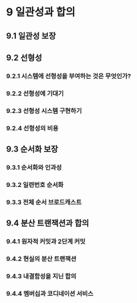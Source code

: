 # 9 일관성과 합의

## 9.1 일관성 보장

## 9.2 선형성

### 9.2.1 시스템에 선형성을 부여하는 것은 무엇인가?

### 9.2.2 선형성에 기대기

### 9.2.3 선형성 시스템 구현하기

### 9.2.4 선형성의 비용

## 9.3 순서화 보장

### 9.3.1 순서화와 인과성

### 9.3.2 일련번호 순서화

### 9.3.3 전체 순서 브로드캐스트

## 9.4 분산 트랜잭션과 합의

### 9.4.1 원자적 커밋과 2단계 커밋

### 9.4.2 현실의 분산 트랜잭션

### 9.4.3 내결함성을 지닌 합의

### 9.4.4 멤버십과 코디네이션 서비스
